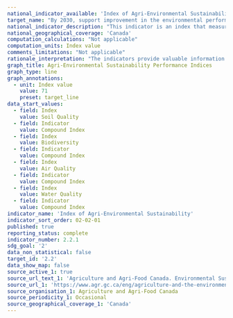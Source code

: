 ```yaml
---
national_indicator_available: 'Index of Agri-Environmental Sustainability'
target_name: "By 2030, support improvement in the environmental performance of the agriculture sector by achieving a score of 71 or higher for the Index of Agri-Environmental Sustainability"
national_indicator_description: "This indicator is an index that measures Agri-Environmental Sustainability. Agriculture and Agri-Food Canada developed a set of science-based agri-environmental indicators (AEIs) that integrate information on soils, climate and topography with statistics on land use and crop and livestock management practices. The indices are divided in five “health classes”, defined as: 80-100 Desired; 60-79 Good; 40-59 Moderate; 20-39 Poor; 0-19 At risk."
national_geographical_coverage: 'Canada'
computation_calculations: "Not applicable"
computation_units: Index value
comments_limitations: "Not applicable"
rationale_interpretation: "The indicators provide valuable information on the overall environmental risks and conditions in agriculture and how these change over time."
graph_title: Agri-Environmental Sustainability Performance Indices
graph_type: line
graph_annotations:
  - unit: Index value
    value: 71
    preset: target_line
data_start_values:
  - field: Index
    value: Soil Quality
  - field: Indicator
    value: Compound Index
  - field: Index
    value: Biodiversity
  - field: Indicator
    value: Compound Index
  - field: Index
    value: Air Quality
  - field: Indicator
    value: Compound Index
  - field: Index
    value: Water Quality
  - field: Indicator
    value: Compound Index 
indicator_name: 'Index of Agri-Environmental Sustainability'
indicator_sort_order: 02-02-01
published: true
reporting_status: complete
indicator_number: 2.2.1
sdg_goal: '2'
data_non_statistical: false
target_id: '2.2'
data_show_map: false
source_active_1: true
source_url_text_1: 'Agriculture and Agri-Food Canada. Environmental Sustainability of Canadian Agriculture: Agri-Environmental Indicator Report Series – Report #4'
source_url_1: 'https://www.agr.gc.ca/eng/agriculture-and-the-environment/agricultural-practices/environmental-sustainability-of-canadian-agriculture-agri-environmental-indicator-report-series-report-4/?id=1467307820931'
source_organisation_1: Agriculture and Agri-Food Canada
source_periodicity_1: Occasional
source_geographical_coverage_1: 'Canada'
---
```

